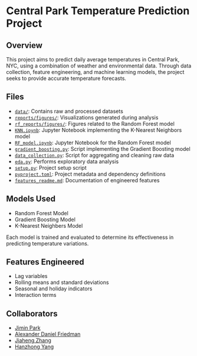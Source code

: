 # Central Park Temperature Prediction Project
## Overview

This project aims to predict daily average temperatures in Central Park, NYC, using a combination of weather and environmental data. Through data collection, feature engineering, and machine learning models, the project seeks to provide accurate temperature forecasts.
## Files
- [`data/`](./data): Contains raw and processed datasets
- [`reports/figures/`](./reports/figures): Visualizations generated during analysis
- [`rf_reports/figures/`](./rf_reports/figures): Figures related to the Random Forest model
- [`KNN.ipynb`](./KNN.ipynb): Jupyter Notebook implementing the K-Nearest Neighbors model
- [`RF_model.ipynb`](./RF_model.ipynb): Jupyter Notebook for the Random Forest model
- [`gradient_boosting.py`](./gradient_boosting.py): Script implementing the Gradient Boosting model
- [`data_collection.py`](./data_collection.py): Script for aggregating and cleaning raw data
- [`eda.py`](./eda.py): Performs exploratory data analysis
- [`setup.py`](./setup.py): Project setup script
- [`pyproject.toml`](./pyproject.toml): Project metadata and dependency definitions
- [`features_readme.md`](./features_readme.md): Documentation of engineered features


## Models Used

- Random Forest Model
- Gradient Boosting Model
- K-Nearest Neighbers Model

Each model is trained and evaluated to determine its effectiveness in predicting temperature variations.

## Features Engineered

- Lag variables 
- Rolling means and standard deviations
- Seasonal and holiday indicators
- Interaction terms

## Collaborators
- [Jimin Park](https://github.com/jp4632)
- [Alexander Daniel Friedman](https://github.com/alex-friedman-modo)
- [Jiaheng Zhang](https://github.com/Chris010923)
- [Hanzhong Yang](https://github.com/Aspirine2212)
